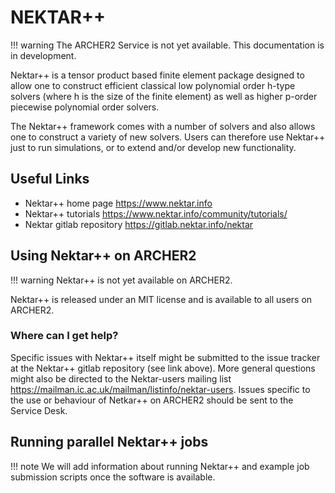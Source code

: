 # NEKTAR++

!!! warning
    The ARCHER2 Service is not yet available. This documentation is in
    development.

Nektar++ is a tensor product based finite element package designed to
allow one to construct efficient classical low polynomial order
<span class="title-ref">h</span>-type solvers (where
<span class="title-ref">h</span> is the size of the finite element) as
well as higher <span class="title-ref">p</span>-order piecewise
polynomial order solvers.

The Nektar++ framework comes with a number of solvers and also allows
one to construct a variety of new solvers. Users can therefore use
Nektar++ just to run simulations, or to extend and/or develop new
functionality.

## Useful Links

  - Nektar++ home page <https://www.nektar.info>
  - Nektar++ tutorials <https://www.nektar.info/community/tutorials/>
  - Nektar gitlab repository <https://gitlab.nektar.info/nektar>

## Using Nektar++ on ARCHER2

!!! warning
    Nektar++ is not yet available on ARCHER2.

Nektar++ is released under an MIT license and is available to all users
on ARCHER2.

### Where can I get help?

Specific issues with Nektar++ itself might be submitted to the issue
tracker at the Nektar++ gitlab repository (see link above). More general
questions might also be directed to the Nektar-users mailing list
<https://mailman.ic.ac.uk/mailman/listinfo/nektar-users>. Issues
specific to the use or behaviour of Netkar++ on ARCHER2 should be sent
to the Service Desk.

## Running parallel Nektar++ jobs

!!! note
    We will add information about running Nektar++ and example job submission
    scripts once the software is available.
